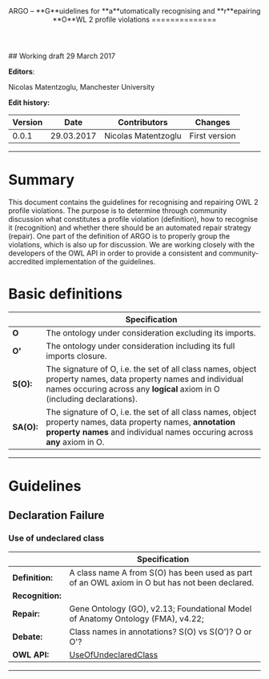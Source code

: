 <header>
ARGO – **G**uidelines for **a**utomatically recognising and **r**epairing **O**WL 2 profile violations
==============
</header>
## Working draft 29 March 2017

**Editors**:

Nicolas Matentzoglu, Manchester University

**Edit history:**

| Version | Date | Contributors | Changes |
|---|---|---|---|
| 0.0.1 | 29.03.2017 | Nicolas Matentzoglu | First version |
----

# Summary 
This document contains the guidelines for recognising and repairing OWL 2 profile violations. The purpose is to determine through community discussion what constitutes a profile violation (definition), how to recognise it (recognition) and whether there should be an automated repair strategy (repair). One part of the definition of ARGO is to properly group the violations, which is also up for discussion. We are working closely with the developers of the OWL API in order to provide a consistent and community-accredited implementation of the guidelines.

# Basic definitions

|  | Specification |
|---|---|
| **O** | The ontology under consideration excluding its imports. |
| **O'** | The ontology under consideration including its full imports closure. |
| **S(O):** | The signature of O, i.e. the set of all class names, object property names, data property names and individual names occuring across any **logical** axiom in O (including declarations). |
| **SA(O):** | The signature of O, i.e. the set of all class names, object property names, data property names, **annotation property names** and individual names occuring across **any** axiom in O. |
----


# Guidelines


## Declaration Failure

### Use of undeclared class

|  | Specification |
|---|---|
| **Definition:** | A class name A from S(O) has been used as part of an OWL axiom in O but has not been declared. |
| **Recognition:** |  |
| **Repair:** | Gene Ontology (GO), v2.13; Foundational Model of Anatomy Ontology (FMA), v4.22; |
| **Debate:** | Class names in annotations? S(O) vs S(O')? O or O'? |
| **OWL API:** | [UseOfUndeclaredClass](http://owlcs.github.io/owlapi/apidocs_5/org/semanticweb/owlapi/profiles/violations/UseOfUndeclaredClass.html) |
----

